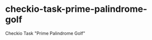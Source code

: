 checkio-task-prime-palindrome-golf
==============================

Checkio Task "Prime Palindrome Golf"

